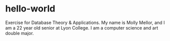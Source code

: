 # hello-world
Exercise for Database Theory &amp; Applications.
My name is Molly Mellor, and I am a 22 year old senior at Lyon College. I am a computer science and art double major.
